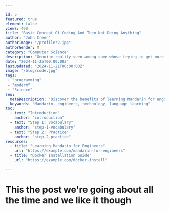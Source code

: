 ```yaml
---

id: 5
featured: true
element: false
views: 400
title: "Basic Concept Of Coding And Then Not Doing Anything"
author: "John Creen"
authorImage: "/profiler2.jpg"
authorGender: M
category: "Computer Science"
description: "Genuine reality seen among some whose trying to get more done"
date: "2024-11-25T00:00:00Z"
lastUpdated: "2024-11-21T00:00:00Z"
image: "/blog/code.jpg"
tags:
 - "programming"
 - "moderm"
 - "Science"
seo:
  metaDescription: "Discover the benefits of learning Mandarin for engineers in a globalized world."
  keywords: "Mandarin, engineers, technology, language learning"
toc:
  - text: "Introduction"
    anchor: "introduction"
  - text: "Step 1: Vocabulary"
    anchor: "step-1-vocabulary"
  - text: "Step 2: Practice"
    anchor: "step-2-practice"
resources:
  - title: "Learning Mandarin for Engineers"
    url: "https://example.com/mandarin-for-engineers"
  - title: "Docker Installation Guide"
    url: "https://example.com/docker-install"

---
```


# This the post we're going about all the time and we like it though